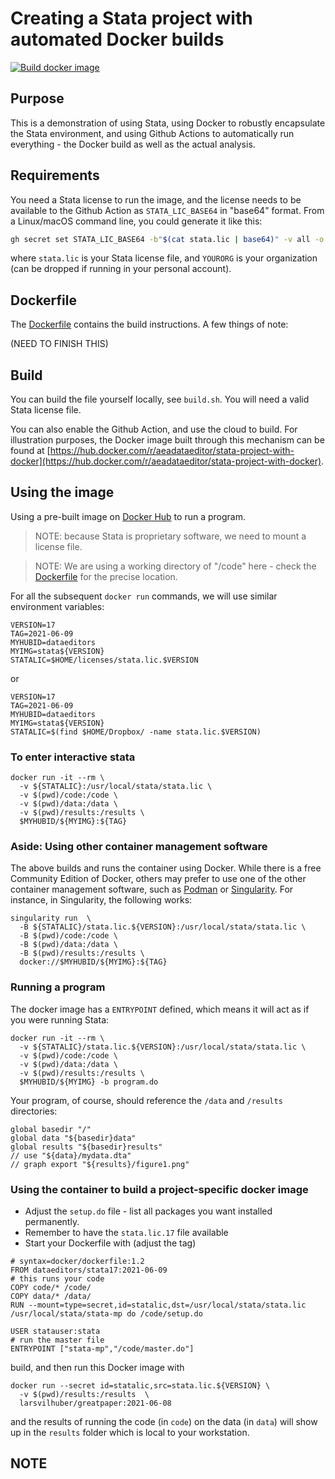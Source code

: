 # Creating a Stata project with automated Docker builds

[![Build docker image](https://github.com/AEADataEditor/stata-project-with-docker/actions/workflows/ci.yml/badge.svg)](https://github.com/AEADataEditor/stata-project-with-docker/actions/workflows/ci.yml)

## Purpose

This is a demonstration of using Stata, using Docker to robustly encapsulate the Stata environment, and using Github Actions to automatically run everything - the Docker build as well as the actual analysis.

## Requirements

You need a Stata license to run the image, and the license needs to be available to the Github Action as `STATA_LIC_BASE64` in "base64" format. From a Linux/macOS command line, you could generate it like this:

```bash
gh secret set STATA_LIC_BASE64 -b"$(cat stata.lic | base64)" -v all -o YOURORG
```

where `stata.lic` is your Stata license file, and `YOURORG` is your organization (can be dropped if running in your personal account).


## Dockerfile

The [Dockerfile](Dockerfile) contains the build instructions. A few things of note:

(NEED TO FINISH THIS)

## Build

You can build the file yourself locally, see `build.sh`. You will need a valid Stata license file. 

You can also enable the Github Action, and use the cloud to build. For illustration purposes, the Docker image built through this mechanism can be found at [https://hub.docker.com/r/aeadataeditor/stata-project-with-docker](https://hub.docker.com/r/aeadataeditor/stata-project-with-docker).


## Using the image

Using a pre-built image on [Docker Hub](https://hub.docker.com/u/dataeditors) to run a program. 

> NOTE: because Stata is proprietary software, we need to mount a license file. 

> NOTE: We are using a working directory of "/code" here - check the [Dockerfile](Dockerfile) for the precise location.


For all the subsequent `docker run` commands, we will use similar environment variables:

```
VERSION=17
TAG=2021-06-09
MYHUBID=dataeditors
MYIMG=stata${VERSION}
STATALIC=$HOME/licenses/stata.lic.$VERSION
```

or

```
VERSION=17
TAG=2021-06-09
MYHUBID=dataeditors
MYIMG=stata${VERSION}
STATALIC=$(find $HOME/Dropbox/ -name stata.lic.$VERSION)
```

### To enter interactive stata

```
docker run -it --rm \
  -v ${STATALIC}:/usr/local/stata/stata.lic \
  -v $(pwd)/code:/code \
  -v $(pwd)/data:/data \
  -v $(pwd)/results:/results \
  $MYHUBID/${MYIMG}:${TAG}
```

### Aside: Using other container management software

The above builds and runs the container using Docker. While there is a free Community Edition of Docker, others may prefer to use one of the other container management software, such as [Podman](https://podman.io/) or [Singularity](https://sylabs.io/guides/latest/user-guide/). For instance, in Singularity, the following works:

```
singularity run  \
  -B ${STATALIC}/stata.lic.${VERSION}:/usr/local/stata/stata.lic \
  -B $(pwd)/code:/code \
  -B $(pwd)/data:/data \
  -B $(pwd)/results:/results \
  docker://$MYHUBID/${MYIMG}:${TAG}
```

### Running a program

The docker image has a `ENTRYPOINT` defined, which means it will act as if you were running Stata:


```
docker run -it --rm \
  -v ${STATALIC}/stata.lic.${VERSION}:/usr/local/stata/stata.lic \
  -v $(pwd)/code:/code \
  -v $(pwd)/data:/data \
  -v $(pwd)/results:/results \
  $MYHUBID/${MYIMG} -b program.do
```
Your program, of course, should reference the `/data` and `/results` directories:

```
global basedir "/"
global data "${basedir}data"
global results "${basedir}results"
// use "${data}/mydata.dta"
// graph export "${results}/figure1.png"
```

### Using the container to build a project-specific docker image

- Adjust the `setup.do` file - list all packages you want installed permanently. 
- Remember to have the `stata.lic.17` file available
- Start your Dockerfile with (adjust the tag)

```
# syntax=docker/dockerfile:1.2
FROM dataeditors/stata17:2021-06-09
# this runs your code 
COPY code/* /code/
COPY data/* /data/
RUN --mount=type=secret,id=statalic,dst=/usr/local/stata/stata.lic /usr/local/stata/stata-mp do /code/setup.do

USER statauser:stata
# run the master file
ENTRYPOINT ["stata-mp","/code/master.do"]
```

build, and then run this Docker image with

```
docker run --secret id=statalic,src=stata.lic.${VERSION} \
  -v $(pwd)/results:/results  \
  larsvilhuber/greatpaper:2021-06-08
```
and the results of running the code (in `code`) on the data (in `data`) will show up in the `results` folder which is local to your workstation.

## NOTE
